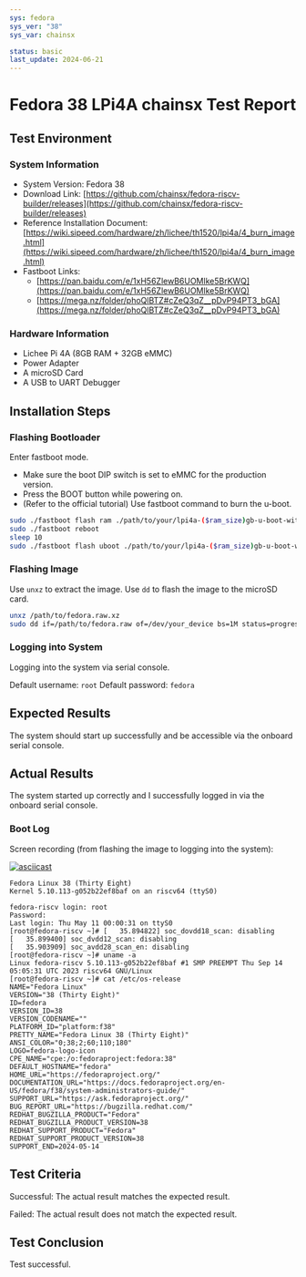 ```yaml
---
sys: fedora
sys_ver: "38"
sys_var: chainsx

status: basic
last_update: 2024-06-21
---
```


# Fedora 38 LPi4A chainsx Test Report

## Test Environment

### System Information

- System Version: Fedora 38
- Download Link: [https://github.com/chainsx/fedora-riscv-builder/releases](https://github.com/chainsx/fedora-riscv-builder/releases)
- Reference Installation Document: [https://wiki.sipeed.com/hardware/zh/lichee/th1520/lpi4a/4_burn_image.html](https://wiki.sipeed.com/hardware/zh/lichee/th1520/lpi4a/4_burn_image.html)
- Fastboot Links:
    - [https://pan.baidu.com/e/1xH56ZlewB6UOMlke5BrKWQ](https://pan.baidu.com/e/1xH56ZlewB6UOMlke5BrKWQ)
    - [https://mega.nz/folder/phoQlBTZ#cZeQ3qZ__pDvP94PT3_bGA](https://mega.nz/folder/phoQlBTZ#cZeQ3qZ__pDvP94PT3_bGA)

### Hardware Information

- Lichee Pi 4A (8GB RAM + 32GB eMMC)
- Power Adapter
- A microSD Card
- A USB to UART Debugger

## Installation Steps

### Flashing Bootloader

Enter fastboot mode.
- Make sure the boot DIP switch is set to eMMC for the production version.
- Press the BOOT button while powering on.
- (Refer to the official tutorial) Use fastboot command to burn the u-boot.

```bash
sudo ./fastboot flash ram ./path/to/your/lpi4a-($ram_size)gb-u-boot-with-spl.bin
sudo ./fastboot reboot
sleep 10
sudo ./fastboot flash uboot ./path/to/your/lpi4a-($ram_size)gb-u-boot-with-spl.bin
```

### Flashing Image

Use `unxz` to extract the image.
Use `dd` to flash the image to the microSD card.

```bash
unxz /path/to/fedora.raw.xz
sudo dd if=/path/to/fedora.raw of=/dev/your_device bs=1M status=progress
```

### Logging into System

Logging into the system via serial console.

Default username: `root`
Default password: `fedora`

## Expected Results

The system should start up successfully and be accessible via the onboard serial console.

## Actual Results

The system started up correctly and I successfully logged in via the onboard serial console.

### Boot Log

Screen recording (from flashing the image to logging into the system):

[![asciicast](https://asciinema.org/a/EkD4lbohO4sNJGO518rLQtL59.svg)](https://asciinema.org/a/EkD4lbohO4sNJGO518rLQtL59)

```log
Fedora Linux 38 (Thirty Eight)
Kernel 5.10.113-g052b22ef8baf on an riscv64 (ttyS0)

fedora-riscv login: root
Password: 
Last login: Thu May 11 00:00:31 on ttyS0
[root@fedora-riscv ~]# [   35.894822] soc_dovdd18_scan: disabling
[   35.899400] soc_dvdd12_scan: disabling
[   35.903909] soc_avdd28_scan_en: disabling
[root@fedora-riscv ~]# uname -a
Linux fedora-riscv 5.10.113-g052b22ef8baf #1 SMP PREEMPT Thu Sep 14 05:05:31 UTC 2023 riscv64 GNU/Linux
[root@fedora-riscv ~]# cat /etc/os-release 
NAME="Fedora Linux"
VERSION="38 (Thirty Eight)"
ID=fedora
VERSION_ID=38
VERSION_CODENAME=""
PLATFORM_ID="platform:f38"
PRETTY_NAME="Fedora Linux 38 (Thirty Eight)"
ANSI_COLOR="0;38;2;60;110;180"
LOGO=fedora-logo-icon
CPE_NAME="cpe:/o:fedoraproject:fedora:38"
DEFAULT_HOSTNAME="fedora"
HOME_URL="https://fedoraproject.org/"
DOCUMENTATION_URL="https://docs.fedoraproject.org/en-US/fedora/f38/system-administrators-guide/"
SUPPORT_URL="https://ask.fedoraproject.org/"
BUG_REPORT_URL="https://bugzilla.redhat.com/"
REDHAT_BUGZILLA_PRODUCT="Fedora"
REDHAT_BUGZILLA_PRODUCT_VERSION=38
REDHAT_SUPPORT_PRODUCT="Fedora"
REDHAT_SUPPORT_PRODUCT_VERSION=38
SUPPORT_END=2024-05-14
```

## Test Criteria

Successful: The actual result matches the expected result.

Failed: The actual result does not match the expected result.

## Test Conclusion

Test successful.

